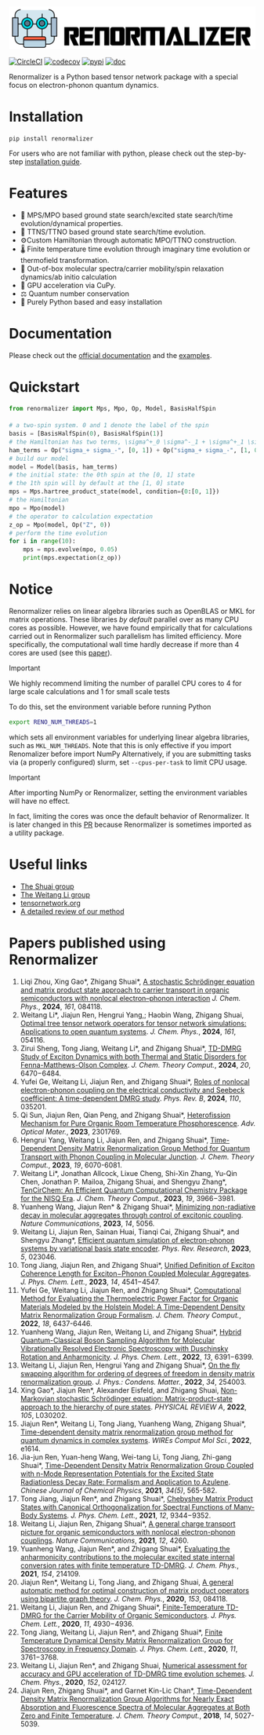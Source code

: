 ![logo](./doc/source/logo.png)

[![CircleCI](https://circleci.com/gh/shuaigroup/Renormalizer.svg?style=svg)](https://app.circleci.com/pipelines/github/shuaigroup/Renormalizer)
[![codecov](https://codecov.io/gh/shuaigroup/Renormalizer/branch/master/graph/badge.svg?token=T266FE7X9S)](https://codecov.io/gh/shuaigroup/Renormalizer)
[![pypi](https://img.shields.io/pypi/v/renormalizer.svg?logo=pypi)](https://pypi.org/project/renormalizer/)
[![doc](https://img.shields.io/badge/docs-link-green.svg)](https://shuaigroup.github.io/Renormalizer/)

Renormalizer is a Python based tensor network package with a special focus on electron-phonon quantum dynamics.

# Installation
```
pip install renormalizer
```

For users who are not familiar with python, 
please check out the step-by-step [installation guide](https://shuaigroup.github.io/Renormalizer/install.html).

# Features
- 🚂 MPS/MPO based ground state search/excited state search/time evolution/dynamical properties. 
- 🌲 TTNS/TTNO based ground state search/time evolution. 
- ⚙️Custom Hamiltonian through automatic MPO/TTNO construction. 
- 🌡️ Finite temperature time evolution through imaginary time evolution or thermofield transformation. 
- 🧪 Out-of-box molecular spectra/carrier mobility/spin relaxation dynamics/ab initio calculation
- 🏃 GPU acceleration via CuPy. 
- ⚖️ Quantum number conservation
- 🐍 Purely Python based and easy installation

# Documentation
Please check out the [official documentation](https://shuaigroup.github.io/Renormalizer/)
and the [examples](https://github.com/shuaigroup/Renormalizer/tree/master/example).

# Quickstart
```python
from renormalizer import Mps, Mpo, Op, Model, BasisHalfSpin

# a two-spin system. 0 and 1 denote the label of the spin
basis = [BasisHalfSpin(0), BasisHalfSpin(1)]
# the Hamiltonian has two terms, \sigma^+_0 \sigma^-_1 + \sigma^+_1 \sigma^-_0
ham_terms = Op("sigma_+ sigma_-", [0, 1]) + Op("sigma_+ sigma_-", [1, 0])
# build our model
model = Model(basis, ham_terms)
# the initial state: the 0th spin at the [0, 1] state
# the 1th spin will by default at the [1, 0] state
mps = Mps.hartree_product_state(model, condition={0:[0, 1]})
# the Hamiltonian
mpo = Mpo(model)
# the operator to calculation expectation
z_op = Mpo(model, Op("Z", 0))
# perform the time evolution
for i in range(10):
    mps = mps.evolve(mpo, 0.05)
    print(mps.expectation(z_op))
```


# Notice
Renormalizer relies on linear algebra libraries such as OpenBLAS or MKL for matrix operations. These libraries 
*by default* parallel over as many CPU cores as possible. 
However, we have found empirically that for calculations carried out in Renormalizer such parallelism has limited efficiency.
More specifically, the computational wall time hardly decrease if more than 4 cores are used 
(see this [paper](https://github.com/liwt31/publications/raw/master/2020numerical.pdf)).

> [!IMPORTANT]  
> We highly recommend limiting the number of parallel CPU cores to 4 for large scale calculations and 1 for small scale tests

To do this, set the environment variable before running Python
```bash
export RENO_NUM_THREADS=1
```
which sets all environment variables for underlying linear algebra libraries, such as `MKL_NUM_THREADS`.
Note that this is only effective if you import Renomalizer before import NumPy
Alternatively, if you are submitting tasks via (a properly configured) slurm, set `--cpus-per-task` to limit CPU usage.

> [!IMPORTANT]  
> After importing NumPy or Renormalizer, setting the environment variables will have no effect.

In fact, limiting the cores was once the default behavior of Renormalizer.
It is later changed in this [PR](https://github.com/shuaigroup/Renormalizer/pull/132) 
because Renormalizer is sometimes imported as a utility package.

# Useful links
- [The Shuai group](http://www.shuaigroup.net/)
- [The Weitang Li group](https://weitangligroup.com/)
- [tensornetwork.org](https://tensornetwork.org/)
- [A detailed review of our method](http://www.shuaigroup.net/images/article/pubs/2022/08_shuai_WIRES_Comput_Mol_Sci_2022_e1614.pdf)

# Papers published using Renormalizer
1. Liqi Zhou, Xing Gao*, Zhigang Shuai*, 
[A stochastic Schrödinger equation and matrix product state approach to carrier transport in organic semiconductors with nonlocal electron–phonon interaction](http://www.shuaigroup.net/images/article/pubs/2024/08_shuai_JCP_2024_161_084118.pdf)
*J. Chem. Phys.*, **2024**, *161*, 084118.
1. Weitang Li*, Jiajun Ren, Hengrui Yang,; Haobin Wang, Zhigang Shuai, 
[Optimal tree tensor network operators for tensor network simulations: Applications to open quantum systems](http://www.shuaigroup.net/images/article/pubs/2024/07_shuai_JCP_2024_161_054116.pdf). 
*J. Chem. Phys.*, **2024**, *161*, 054116.
1. Zirui Sheng, Tong Jiang, Weitang Li*, and Zhigang Shuai*, 
[TD-DMRG Study of Exciton Dynamics with both Thermal and Static Disorders for Fenna-Matthews-Olson Complex](http://www.shuaigroup.net/images/article/pubs/2024/05_shuai_JCTC_2024_20_6470.pdf). 
*J. Chem. Theory Comput.*, **2024**, *20*, 6470−6484. 
2. Yufei Ge, Weitang Li, Jiajun Ren, and Zhigang Shuai*, 
[Roles of nonlocal electron-phonon coupling on the electrical conductivity and Seebeck coefficient: A time-dependent DMRG study](http://www.shuaigroup.net/images/article/pubs/2024/03_shuai_PRB_2024_035201.pdf). 
*Phys. Rev. B*, **2024**, *110*, 035201. 
2. Qi Sun, Jiajun Ren, Qian Peng, and Zhigang Shuai*, 
[Heterofission Mechanism for Pure Organic Room Temperature Phosphorescence](http://www.shuaigroup.net/images/article/pubs/2023/09_shuai_Adv_Optical_Mater_2023_2301769.pdf). 
*Adv. Optical Mater.*, **2023**, 2301769.
2. Hengrui Yang, Weitang Li, Jiajun Ren, and Zhigang Shuai*, 
[Time-Dependent Density Matrix Renormalization Group Method for Quantum Transport with Phonon Coupling in Molecular Junction](http://www.shuaigroup.net/images/article/pubs/2023/05_shuai_JCTC_2023_19_6070.pdf). 
*J. Chem. Theory Comput.*, **2023**, *19*, 6070-6081.
3. Weitang Li*, Jonathan Allcock, Lixue Cheng, Shi-Xin Zhang, Yu-Qin Chen, Jonathan P. Mailoa, Zhigang Shuai, and Shengyu Zhang*, 
[TenCirChem: An Efficient Quantum Computational Chemistry Package for the NISQ Era](http://www.shuaigroup.net/images/article/pubs/2023/04_shuai_JCTC_2023_19_3966.pdf). 
*J. Chem. Theory Comput.*, **2023**, *19*, 3966−3981. 
4. Yuanheng Wang, Jiajun Ren* & Zhigang Shuai*, 
[Minimizing non-radiative decay in molecular aggregates through control of excitonic coupling](http://www.shuaigroup.net/images/article/pubs/2023/03_shuai_NatComm_2023_14_5056.pdf). 
*Nature Communications*, **2023**, *14*, 5056.
5. Weitang Li, Jiajun Ren, Sainan Huai, Tianqi Cai, Zhigang Shuai*, and Shengyu Zhang*, 
[Efficient quantum simulation of electron-phonon systems by variational basis state encoder](http://www.shuaigroup.net/images/article/pubs/2023/02_shuai_PhysRevResearch_2023_5_023046.pdf). 
*Phys. Rev. Research*, **2023**, *5*,  023046.
6. Tong Jiang, Jiajun Ren, and Zhigang Shuai*, 
[Unified Definition of Exciton Coherence Length for Exciton−Phonon Coupled Molecular Aggregates](http://www.shuaigroup.net/images/article/pubs/2023/01_shuai_JPCL_2023_14_4541.pdf). 
*J. Phys. Chem. Lett.*, **2023**, *14*, 4541−4547.
7. Yufei Ge, Weitang Li, Jiajun Ren, and Zhigang Shuai*, 
[Computational Method for Evaluating the Thermoelectric Power Factor for Organic Materials Modeled by the Holstein Model: A Time-Dependent Density Matrix Renormalization Group Formalism](http://www.shuaigroup.net/images/article/pubs/2022/18_shuai_JCTC_2022_18_6437.pdf). 
*J. Chem. Theory Comput.*, **2022**, *18*, 6437-6446.
8. Yuanheng Wang, Jiajun Ren, Weitang Li, and Zhigang Shuai*, 
[Hybrid Quantum-Classical Boson Sampling Algorithm for Molecular Vibrationally Resolved Electronic Spectroscopy with Duschinsky Rotation and Anharmonicity](http://www.shuaigroup.net/images/article/pubs/2022/11_shuai_JPCL_2022_13_6391.pdf). 
*J. Phys. Chem. Lett.*, **2022**, *13*, 6391−6399. 
9. Weitang Li, Jiajun Ren, Hengrui Yang and Zhigang Shuai*,
[On the fly swapping algorithm for ordering of degrees of freedom in density matrix renormalization group](http://www.shuaigroup.net/images/article/pubs/2022/10_shuai_JPhysCondensMatter_2022_34_254003.pdf). 
*J. Phys.: Condens. Matter.*, **2022**, *34*, 254003. 
10. Xing Gao*, Jiajun Ren*, Alexander Eisfeld, and Zhigang Shuai, 
[Non-Markovian stochastic Schrödinger equation: Matrix-product-state approach to the hierarchy of pure states](http://www.shuaigroup.net/images/article/pubs/2022/09_shuai_PhysRevA_2022_105_L030202.pdf). 
*PHYSICAL REVIEW A*, **2022**, *105*, L030202. 
11. Jiajun Ren*, Weitang Li, Tong Jiang, Yuanheng Wang, Zhigang Shuai*, 
[Time-dependent density matrix renormalization group method for quantum dynamics in complex systems](http://www.shuaigroup.net/images/article/pubs/2022/08_shuai_WIRES_Comput_Mol_Sci_2022_e1614.pdf). 
*WIREs Comput Mol Sci.*, **2022**, e1614. 
12. Jia-jun Ren, Yuan-heng Wang, Wei-tang Li, Tong Jiang, Zhi-gang Shuai*, 
[Time-Dependent Density Matrix Renormalization Group Coupled with n-Mode Representation Potentials for the Excited State Radiationless Decay Rate: Formalism and Application to Azulene](http://www.shuaigroup.net/images/article/pubs/2021/22_shuai_CJCP_2021_34_565.pdf). 
*Chinese Journal of Chemical Physics*, **2021**, *34(5)*, 565-582. 
13. Tong Jiang, Jiajun Ren*, and Zhigang Shuai*, 
[Chebyshev Matrix Product States with Canonical Orthogonalization for Spectral Functions of Many-Body Systems](http://www.shuaigroup.net/images/article/pubs/2021/16_shuai_JPCL_2021_12_9344.pdf). 
*J. Phys. Chem. Lett.*, **2021**, *12*, 9344−9352. 
14. Weitang Li, Jiajun Ren, Zhigang Shuai*, 
[A general charge transport picture for organic semiconductors with nonlocal electron-phonon couplings](http://www.shuaigroup.net/images/article/pubs/2021/13_shuai_NC_2021_12_4260.pdf). 
*Nature Communications*, **2021**, *12*, 4260.
15. Yuanheng Wang, Jiajun Ren*, and Zhigang Shuai*, 
[Evaluating the anharmonicity contributions to the molecular excited state internal conversion rates with finite temperature TD-DMRG](http://www.shuaigroup.net/images/article/pubs/2021/09_shuai_JCP_2021_154_214109.pdf). 
*J. Chem. Phys.*, **2021**, *154*, 214109. 
16. Jiajun Ren*, Weitang Li, Tong Jiang, and Zhigang Shuai, 
[A general automatic method for optimal construction of matrix product operators using bipartite graph theory](http://www.shuaigroup.net/images/article/pubs/2020/12_shuai_JCP_2020_153_084118.pdf). 
*J. Chem. Phys.*, **2020**, *153*, 084118.
17. Weitang Li, Jiajun Ren, and Zhigang Shuai*, 
[Finite-Temperature TD-DMRG for the Carrier Mobility of Organic Semiconductors](http://www.shuaigroup.net/images/article/pubs/2020/08_shuai_JCPL_2020_11_p4930.pdf). 
*J. Phys. Chem. Lett.*, **2020**, *11*, 4930−4936.
18. Tong Jiang, Weitang Li, Jiajun Ren*, and Zhigang Shuai*, 
[Finite Temperature Dynamical Density Matrix Renormalization Group for Spectroscopy in Frequency Domain](http://www.shuaigroup.net/images/article/pubs/2020/03_shuai_JPCL_2020_11_p3761.pdf). 
*J. Phys. Chem. Lett.*, **2020**, *11*, 3761−3768. 
19. Weitang Li, Jiajun Ren*, and Zhigang Shuai, 
[Numerical assessment for accuracy and GPU acceleration of TD-DMRG time evolution schemes](http://www.shuaigroup.net/images/article/pubs/2020/01_shuai_JCP_2020_152_024127.pdf). 
*J. Chem. Phys.*, **2020**, *152*, 024127.
20. Jiajun Ren, Zhigang Shuai*, and Garnet Kin-Lic Chan*, 
[Time-Dependent Density Matrix Renormalization Group Algorithms for Nearly Exact Absorption and Fluorescence Spectra of Molecular Aggregates at Both Zero and Finite Temperature](http://www.shuaigroup.net/images/article/pubs/2018/14-shuai-2018-JCTC-14-p5027.pdf). 
*J. Chem. Theory Comput.*, **2018**, *14*, 5027-5039.
